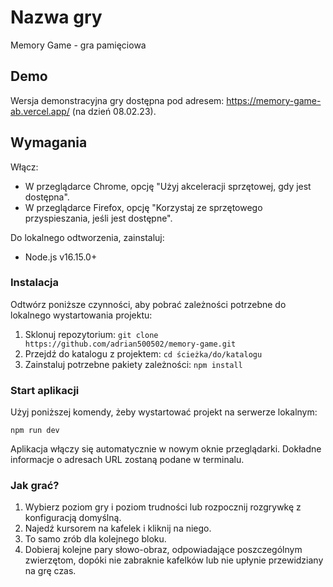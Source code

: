 # Nazwa gry

Memory Game - gra pamięciowa

## Demo

Wersja demonstracyjna gry dostępna pod adresem: https://memory-game-ab.vercel.app/ (na dzień 08.02.23).

## Wymagania

Włącz:

- W przeglądarce Chrome, opcję "Użyj akceleracji sprzętowej, gdy jest dostępna".
- W przeglądarce Firefox, opcję "Korzystaj ze sprzętowego przyspieszania, jeśli jest dostępne".

Do lokalnego odtworzenia, zainstaluj:

- Node.js v16.15.0+

### Instalacja

Odtwórz poniższe czynności, aby pobrać zależności potrzebne do lokalnego wystartowania projektu:

1. Sklonuj repozytorium: `git clone https://github.com/adrian500502/memory-game.git`
2. Przejdź do katalogu z projektem: `cd ścieżka/do/katalogu`
3. Zainstaluj potrzebne pakiety zależności: `npm install`

### Start aplikacji

Użyj poniższej komendy, żeby wystartować projekt na serwerze lokalnym:

`npm run dev`

Aplikacja włączy się automatycznie w nowym oknie przeglądarki. Dokładne informacje o adresach URL zostaną podane w terminalu.

### Jak grać?

1. Wybierz poziom gry i poziom trudności lub rozpocznij rozgrywkę z konfiguracją domyślną.
2. Najedź kursorem na kafelek i kliknij na niego.
3. To samo zrób dla kolejnego bloku.
4. Dobieraj kolejne pary słowo-obraz, odpowiadające poszczególnym zwierzętom, dopóki nie zabraknie kafelków lub nie upłynie przewidziany na grę czas.
